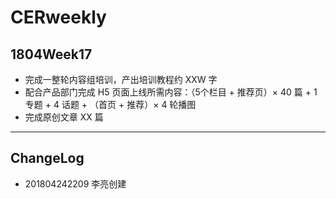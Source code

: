 # CERweekly

## 1804Week17

- 完成一整轮内容组培训，产出培训教程约 XXW 字
- 配合产品部门完成 H5 页面上线所需内容：（5个栏目 + 推荐页）× 40 篇 + 1 专题 + 4 话题 + （首页 + 推荐）× 4 轮播图
- 完成原创文章 XX 篇

----

## ChangeLog

- 201804242209 李亮创建